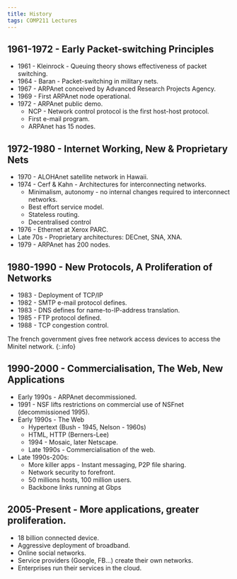 ```yaml
---
title: History
tags: COMP211 Lectures
---
```

## 1961-1972 - Early Packet-switching Principles

* 1961 - Kleinrock - Queuing theory shows effectiveness of packet switching.
* 1964 - Baran - Packet-switching in military nets.
* 1967 - ARPAnet conceived by Advanced Research Projects Agency.
* 1969 - First ARPAnet node operational.
* 1972 - ARPAnet public demo.
	* NCP - Network control protocol is the first host-host protocol.
	* First e-mail program.
	* ARPAnet has 15 nodes.

## 1972-1980 -  Internet Working, New & Proprietary Nets

* 1970 - ALOHAnet satellite network in Hawaii.
* 1974 - Cerf & Kahn - Architectures for interconnecting networks.
	* Minimalism, autonomy - no internal changes required to interconnect networks.
	* Best effort service model.
	* Stateless routing.
	* Decentralised control
* 1976 - Ethernet at Xerox PARC.
* Late 70s - Proprietary architectures: DECnet, SNA, XNA.
* 1979 - ARPAnet has 200 nodes.

## 1980-1990 - New Protocols, A Proliferation of Networks

* 1983 - Deployment of TCP/IP
* 1982 - SMTP e-mail protocol defines.
* 1983 - DNS defines for name-to-IP-address translation.
* 1985 - FTP protocol defined.
* 1988 - TCP congestion control.

The french government gives free network access devices to access the Minitel network.
{:.info}

## 1990-2000 - Commercialisation, The Web, New Applications
* Early 1990s - ARPAnet decommissioned.
* 1991 - NSF lifts restrictions on commercial use of NSFnet (decommissioned 1995).
* Early 1990s - The Web
	* Hypertext (Bush - 1945, Nelson - 1960s)
	* HTML, HTTP (Berners-Lee)
	* 1994 - Mosaic, later Netscape.
	* Late 1990s - Commercialisation of the web.
* Late 1990s-200s:
	* More killer apps - Instant messaging, P2P file sharing.
	* Network security to forefront.
	* 50 millions hosts, 100 million users.
	* Backbone links running at Gbps

## 2005-Present - More applications, greater proliferation.

* 18 billion connected device.
* Aggressive deployment of broadband.
* Online social networks.
* Service providers (Google, FB...) create their own networks.
* Enterprises run their services in the cloud.

